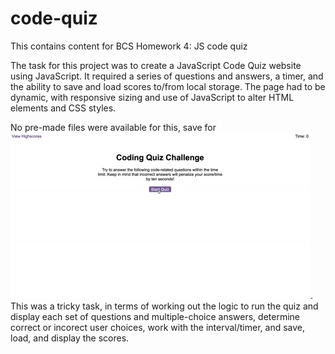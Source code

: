 # code-quiz
This contains content for BCS Homework 4: JS code quiz

The task for this project was to create a JavaScript Code Quiz website using JavaScript. It required a series of questions and answers, a timer, and the ability to save and load scores to/from local storage.
The page had to be dynamic, with responsive sizing and use of JavaScript to alter HTML elements and CSS styles.

No pre-made files were available for this, save for ![a gif that served as an example of the final product](./Assets/04-web-apis-homework-demo.gif).
This was a tricky task, in terms of working out the logic to run the quiz and display each set of questions and multiple-choice answers, determine correct or incorect user choices, work with the interval/timer, and save, load, and display the scores. 